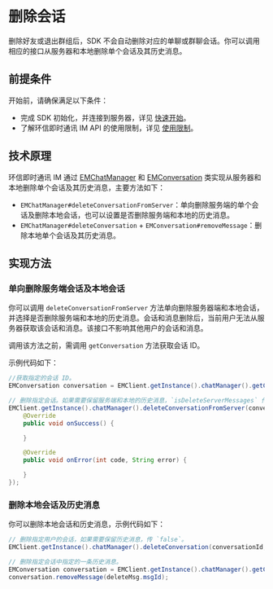 # 删除会话

<Toc />

删除好友或退出群组后，SDK 不会自动删除对应的单聊或群聊会话。你可以调用相应的接口从服务器和本地删除单个会话及其历史消息。

## 前提条件

开始前，请确保满足以下条件：

- 完成 SDK 初始化，并连接到服务器，详见 [快速开始](quickstart.html)。
- 了解环信即时通讯 IM API 的使用限制，详见 [使用限制](/product/limitation.html)。

## 技术原理

环信即时通讯 IM 通过 [EMChatManager](https://sdkdocs.easemob.com/apidoc/android/chat3.0/classcom_1_1hyphenate_1_1chat_1_1_e_m_chat_manager.html) 和 [EMConversation](https://sdkdocs.easemob.com/apidoc/android/chat3.0/classcom_1_1hyphenate_1_1chat_1_1_e_m_conversation.html) 类实现从服务器和本地删除单个会话及其历史消息，主要方法如下：

- `EMChatManager#deleteConversationFromServer`：单向删除服务端的单个会话及删除本地会话，也可以设置是否删除服务端和本地的历史消息。
- `EMChatManager#deleteConversation` + `EMConversation#removeMessage`：删除本地单个会话及其历史消息。

## 实现方法

### 单向删除服务端会话及本地会话

你可以调用 `deleteConversationFromServer` 方法单向删除服务器端和本地会话，并选择是否删除服务端和本地的历史消息。会话和消息删除后，当前用户无法从服务器获取该会话和消息。该接口不影响其他用户的会话和消息。

调用该方法之前，需调用 `getConversation` 方法获取会话 ID。

示例代码如下：

```java
//获取指定的会话 ID。
EMConversation conversation = EMClient.getInstance().chatManager().getConversation(conversationId);

// 删除指定会话。如果需要保留服务端和本地的历史消息，`isDeleteServerMessages` 传 `false`。
EMClient.getInstance().chatManager().deleteConversationFromServer(conversationId, conversationType, isDeleteServerMessages, new EMCallBack() {
    @Override
    public void onSuccess() {

    }

    @Override
    public void onError(int code, String error) {

    }
});
```

### 删除本地会话及历史消息

你可以删除本地会话和历史消息，示例代码如下：

```java
// 删除指定用户的会话，如果需要保留历史消息，传 `false`。
EMClient.getInstance().chatManager().deleteConversation(conversationId, true);
```

```java
// 删除指定会话中指定的一条历史消息。
EMConversation conversation = EMClient.getInstance().chatManager().getConversation(conversationId);
conversation.removeMessage(deleteMsg.msgId);
```
